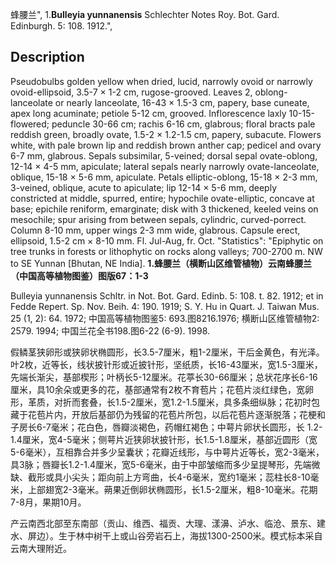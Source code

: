 蜂腰兰",
1.**Bulleyia yunnanensis** Schlechter Notes Roy. Bot. Gard. Edinburgh. 5: 108. 1912.",

## Description
Pseudobulbs golden yellow when dried, lucid, narrowly ovoid or narrowly ovoid-ellipsoid, 3.5-7 × 1-2 cm, rugose-grooved. Leaves 2, oblong-lanceolate or nearly lanceolate, 16-43 × 1.5-3 cm, papery, base cuneate, apex long acuminate; petiole 5-12 cm, grooved. Inflorescence laxly 10-15-flowered; peduncle 30-66 cm; rachis 6-16 cm, glabrous; floral bracts pale reddish green, broadly ovate, 1.5-2 × 1.2-1.5 cm, papery, subacute. Flowers white, with pale brown lip and reddish brown anther cap; pedicel and ovary 6-7 mm, glabrous. Sepals subsimilar, 5-veined; dorsal sepal ovate-oblong, 12-14 × 4-5 mm, apiculate; lateral sepals nearly narrowly ovate-lanceolate, oblique, 15-18 × 5-6 mm, apiculate. Petals elliptic-oblong, 15-18 × 2-3 mm, 3-veined, oblique, acute to apiculate; lip 12-14 × 5-6 mm, deeply constricted at middle, spurred, entire; hypochile ovate-elliptic, concave at base; epichile reniform, emarginate; disk with 3 thickened, keeled veins on mesochile; spur arising from between sepals, cylindric, curved-porrect. Column 8-10 mm, upper wings 2-3 mm wide, glabrous. Capsule erect, ellipsoid, 1.5-2 cm × 8-10 mm. Fl. Jul-Aug, fr. Oct.
  "Statistics": "Epiphytic on tree trunks in forests or lithophytic on rocks along valleys; 700-2700 m. NW to SE Yunnan [Bhutan, NE India].
**1.蜂腰兰（横断山区维管植物）云南蜂腰兰（中国高等植物图鉴）图版67：1-3**

Bulleyia yunnanensis Schltr. in Not. Bot. Gard. Edinb. 5: 108. t. 82. 1912; et in Fedde Repert. Sp. Nov. Beih. 4: 190. 1919; S. Y. Hu in Quart. J. Taiwan Mus. 25 (1, 2): 64. 1972; 中国高等植物图鉴5: 693.图8216.1976; 横断山区维管植物2: 2579. 1994; 中国兰花全书198.图6-22 (6-9). 1998.

假鳞茎狭卵形或狭卵状椭圆形，长3.5-7厘米，粗1-2厘米，干后金黄色，有光泽。叶2枚，近等长，线状披针形或近披针形，坚纸质，长16-43厘米，宽1.5-3厘米，先端长渐尖，基部楔形；叶柄长5-12厘米。花葶长30-66厘米；总状花序长6-16厘米，具10余朵或更多的花，基部通常有2枚不育苞片；花苞片淡红绿色，宽卵形，革质，对折而套叠，长1.5-2厘米，宽1.2-1.5厘米，具多条细纵脉；花初时包藏于花苞片内，开放后基部仍为残留的花苞片所包，以后花苞片逐渐脱落；花梗和子房长6-7毫米；花白色，唇瓣淡褐色，药帽红褐色；中萼片卵状长圆形，长 1.2-1.4厘米，宽4-5毫米；侧萼片近狭卵状披针形，长1.5-1.8厘米，基部近圆形（宽5-6毫米），互相靠合并多少呈囊状；花瓣近线形，与中萼片近等长，宽2-3毫米，具3脉；唇瓣长1.2-1.4厘米，宽5-6毫米，由于中部皱缩而多少呈提琴形，先端微缺、截形或具小尖头；距向前上方弯曲，长4-6毫米，宽约1毫米；蕊柱长8-10毫米，上部翅宽2-3毫米。蒴果近倒卵状椭圆形，长1.5-2厘米，粗8-10毫米。花期7-8月，果期10月。

产云南西北部至东南部（贡山、维西、福贡、大理、漾濞、泸水、临沧、景东、建水、屏边）。生于林中树干上或山谷旁岩石上，海拔1300-2500米。模式标本采自云南大理附近。
